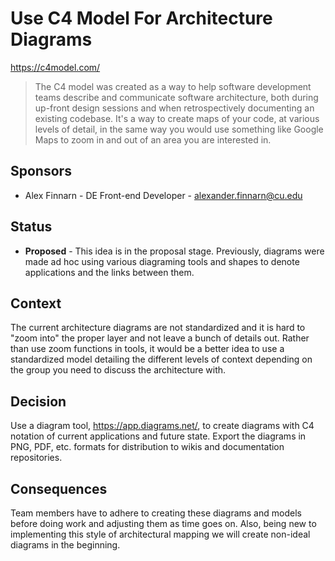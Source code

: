 # Use C4 Model For Architecture Diagrams

https://c4model.com/

> The C4 model was created as a way to help software development teams describe and communicate 
> software architecture, both during up-front design sessions and when retrospectively documenting 
> an existing codebase. It's a way to create maps of your code, at various levels of detail, in the
> same way you would use something like Google Maps to zoom in and out of an area you are interested
> in.

## Sponsors

- Alex Finnarn - DE Front-end Developer - alexander.finnarn@cu.edu

## Status

- **Proposed** - This idea is in the proposal stage. Previously, diagrams were made ad hoc using
  various diagraming tools and shapes to denote applications and the links between them.

## Context

The current architecture diagrams are not standardized and it is hard to "zoom into" the proper
layer and not leave a bunch of details out. Rather than use zoom functions in tools, it would be a
better idea to use a standardized model detailing the different levels of context depending on the
group you need to discuss the architecture with.

## Decision

Use a diagram tool, https://app.diagrams.net/, to create diagrams with C4 notation of current
applications and future state. Export the diagrams in PNG, PDF, etc. formats for distribution to
wikis and documentation repositories.

## Consequences

Team members have to adhere to creating these diagrams and models before doing work and adjusting
them as time goes on. Also, being new to implementing this style of architectural mapping we will
create non-ideal diagrams in the beginning.
